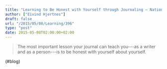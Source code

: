 ```yaml
---
title: "Learning to Be Honest with Yourself through Journaling – National Journal Writing Month"
author: ["Eivind Hjertnes"]
draft: false
url: "/2015/05/08/Learning/396"
type: "post"
date: 2015-05-08T02:00:00+02:00
---
```


> The most important lesson your journal can teach you---as a writer and
> as a person---is to be honest with yourself about yourself.

(#blog)
